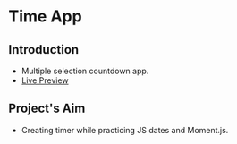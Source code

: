 # Time App
## Introduction
* Multiple selection countdown app.
* [Live Preview]()

## Project's Aim
* Creating timer while practicing JS dates and Moment.js.
